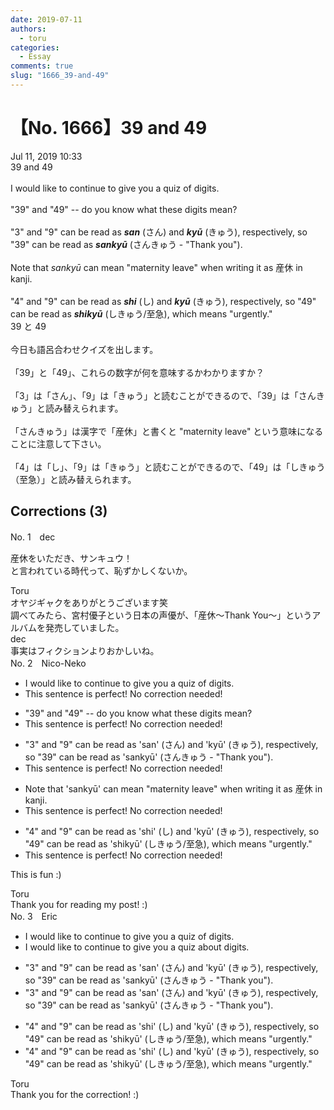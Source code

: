 ```yaml
---
date: 2019-07-11
authors:
  - toru
categories:
  - Essay
comments: true
slug: "1666_39-and-49"
---
```


# 【No. 1666】39 and 49
<div class="date">Jul 11, 2019 10:33</div>
<div id="post"><div id="body_show_ori">
39 and 49<br/><br/>I would like to continue to give you a quiz of digits.<br/><br/>"39" and "49" -- do you know what these digits mean?<br/><br/>"3" and "9" can be read as <strong><em>san</em></strong> (さん) and <strong><em>kyū</em></strong> (きゅう), respectively, so "39" can be read as <strong><em>sankyū</em></strong> (さんきゅう - "Thank you").<br/><br/>Note that <em>sankyū</em> can mean "maternity leave" when writing it as 産休 in kanji.<br/><br/>"4" and "9" can be read as <strong><em>shi</em></strong> (し) and <strong><em>kyū</em></strong> (きゅう), respectively, so "49" can be read as <strong><em>shikyū</em></strong> (しきゅう/至急), which means "urgently."
</div></div>

<!-- more -->

<div id="post_ja"><div id="body_show_mo">
39 と 49<br/><br/>今日も語呂合わせクイズを出します。<br/><br/>「39」と「49」、これらの数字が何を意味するかわかりますか？<br/><br/>「3」は「さん」、「9」は「きゅう」と読むことができるので、「39」は「さんきゅう」と読み替えられます。<br/><br/>「さんきゅう」は漢字で「産休」と書くと "maternity leave" という意味になることに注意して下さい。<br/><br/>「4」は「し」、「9」は「きゅう」と読むことができるので、「49」は「しきゅう（至急）」と読み替えられます。
</div></div>

## Corrections (3)
<div id="block"><div class="first_name"> No. 1　<span class="just_name">dec</span></div><div id="block2">
<p class="comment_small">
 産休をいただき、サンキュウ！
 <br/>
 と言われている時代って、恥ずかしくないか。
</p>

</div><div class="name"><span class="just_name">Toru</span><br>
オヤジギャクをありがとうございます笑<br/>調べてみたら、宮村優子という日本の声優が、「産休〜Thank You〜」というアルバムを発売していました。
</div>
<div class="name"><span class="just_name">dec</span><br>
事実はフィクションよりおかしいね。
</div>
</div>
<div id="block"><div class="first_name"> No. 2　<span class="just_name">Nico-Neko</span></div><div id="block2">
<ul class="correction_field">
<li class="incorrect">I would like to continue to give you a quiz of digits.</li>
<li class="corrected perfect">This sentence is perfect! No correction needed!</li>
</ul>
<ul class="correction_field">
<li class="incorrect">"39" and "49" -- do you know what these digits mean?</li>
<li class="corrected perfect">This sentence is perfect! No correction needed!</li>
</ul>
<ul class="correction_field">
<li class="incorrect">"3" and "9" can be read as 'san' (さん) and 'kyū' (きゅう), respectively, so "39" can be read as 'sankyū' (さんきゅう - "Thank you").</li>
<li class="corrected perfect">This sentence is perfect! No correction needed!</li>
</ul>
<ul class="correction_field">
<li class="incorrect">Note that 'sankyū' can mean "maternity leave" when writing it as 産休 in kanji.</li>
<li class="corrected perfect">This sentence is perfect! No correction needed!</li>
</ul>
<ul class="correction_field">
<li class="incorrect">"4" and "9" can be read as 'shi' (し) and 'kyū' (きゅう), respectively, so "49" can be read as 'shikyū' (しきゅう/至急), which means "urgently."</li>
<li class="corrected perfect">This sentence is perfect! No correction needed!</li>
</ul>
<p class="comment_small">
 This is fun :)
</p>

</div><div class="name"><span class="just_name">Toru</span><br>
Thank you for reading my post! :)
</div>
</div>
<div id="block"><div class="first_name"> No. 3　<span class="just_name">Eric</span></div><div id="block2">
<ul class="correction_field">
<li class="incorrect">I would like to continue to give you a quiz of digits.</li>
<li class="corrected correct">
I would like to continue to give you a quiz about digits.
</li>
</ul>
<ul class="correction_field">
<li class="incorrect">"3" and "9" can be read as 'san' (さん) and 'kyū' (きゅう), respectively, so "39" can be read as 'sankyū' (さんきゅう - "Thank you").</li>
<li class="corrected correct">
"3" and "9" can be read as 'san' (さん) and 'kyū' (きゅう)<span class="sline">,</span> respectively, so "39" can be read as 'sankyū' (さんきゅう - "Thank you").
</li>
</ul>
<ul class="correction_field">
<li class="incorrect">"4" and "9" can be read as 'shi' (し) and 'kyū' (きゅう), respectively, so "49" can be read as 'shikyū' (しきゅう/至急), which means "urgently."</li>
<li class="corrected correct">
"4" and "9" can be read as 'shi' (し) and 'kyū' (きゅう)<span class="sline">,</span> respectively, so "49" can be read as 'shikyū' (しきゅう/至急), which means "urgently."
</li>
</ul>
</div><div class="name"><span class="just_name">Toru</span><br>
Thank you for the correction! :)
</div>
</div>
